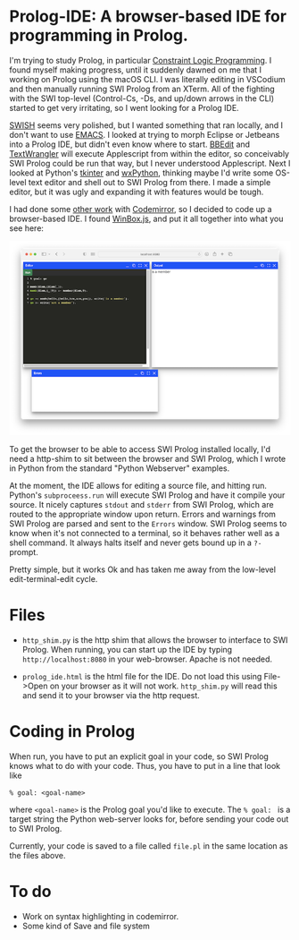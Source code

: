 # Prolog-IDE: A browser-based IDE for programming in Prolog.

I'm trying to study Prolog, in particular [Constraint Logic Programming](https://github.com/tbensky/Prolog-CLP). I found myself making progress, until it
suddenly dawned on me that I working on Prolog using the macOS CLI. I was literally editing in VSCodium and then manually running SWI Prolog from an XTerm. All of the fighting with the SWI top-level (Control-Cs, -Ds, and up/down arrows in the CLI) started to get very irritating, so I went looking for a Prolog IDE. 

[SWISH](https://swish.swi-prolog.org) seems very polished, but I wanted something that ran locally, and I don't want to use [EMACS](https://www.metalevel.at/ediprolog/). I looked at trying to morph Eclipse or Jetbeans into a Prolog IDE, but didn't even know where to start.  [BBEdit](https://barebones.com) and [TextWrangler](https://barebones.com) will execute Applescript from within the editor, so conceivably SWI Prolog could be run that way, but I never understood Applescript. Next I looked at Python's [tkinter](https://docs.python.org/3/library/tkinter.html) and [wxPython](https://wxpython.org), thinking maybe I'd write some OS-level text editor and shell out to SWI Prolog from there.  I made a simple editor, but it was ugly and expanding it with features would be tough.

I had done some [other work](https://physgl.csm.calpoly.edu) with [Codemirror](https://codemirror.net), so I decided to code up a browser-based IDE.  I found
[WinBox.js](https://nextapps-de.github.io/winbox/), and put it all together into what you see here:

![Sample of Prolog, showing editor, output, and error windows](https://github.com/tbensky/Prolog-IDE/blob/main/sample.png)

To get the browser to be able to access SWI Prolog installed locally, I'd need a http-shim to sit between the browser and SWI Prolog, which I wrote in Python from the standard "Python Webserver" examples.


At the moment, the IDE allows for editing a source file, and hitting run. Python's `subproceess.run` will execute SWI Prolog and have it compile your source.  It nicely captures `stdout` and `stderr` from SWI Prolog, which are routed to the appropriate window upon return. Errors and warnings from SWI Prolog are parsed and sent to the `Errors` window.  SWI Prolog seems to know when it's not connected to a terminal, so it  behaves rather well as a shell command.  It always halts itself and never gets bound up in a `?-` prompt.

Pretty simple, but it works Ok and has taken me away from the low-level edit-terminal-edit cycle.

# Files

* `http_shim.py` is the http shim that allows the browser to interface to SWI Prolog.  When running, you can start up the IDE by typing `http://localhost:8080` in your web-browser. Apache is not needed.

* `prolog_ide.html` is the html file for the IDE. Do not load this using File->Open on your browser as it will not work. `http_shim.py` will read this and send it to your browser via the http request.

# Coding in Prolog

When run, you have to put an explicit goal in your code, so SWI Prolog knows what to do with your code.  Thus, you have to put in a line that look like

```
% goal: <goal-name>
```

where ``<goal-name>`` is the Prolog goal you'd like to execute. The `% goal: ` is a target string the Python web-server looks for, before sending your code out to SWI Prolog.

Currently, your code is saved to a file called `file.pl` in the same location as the files above.


# To do

* Work on syntax highlighting in codemirror.
* Some kind of Save and file system
